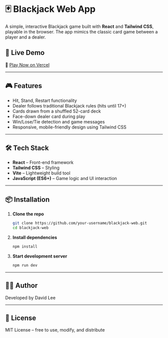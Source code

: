 # 🃏 Blackjack Web App

A simple, interactive Blackjack game built with **React** and **Tailwind CSS**, playable in the browser. The app mimics the classic card game between a player and a dealer.

## 🚀 Live Demo

🔗 [Play Now on Vercel](black-jack-kohl-nu.vercel.app)

---

## 🎮 Features

- Hit, Stand, Restart functionality
- Dealer follows traditional Blackjack rules (hits until 17+)
- Cards drawn from a shuffled 52-card deck
- Face-down dealer card during play
- Win/Lose/Tie detection and game messages
- Responsive, mobile-friendly design using Tailwind CSS

---

## 🛠 Tech Stack

- **React** – Front-end framework
- **Tailwind CSS** – Styling
- **Vite** – Lightweight build tool
- **JavaScript (ES6+)** – Game logic and UI interaction

---

## 📦 Installation

1. **Clone the repo**
   ```bash
   git clone https://github.com/your-username/blackjack-web.git
   cd blackjack-web
   ```

2. **Install dependencies**
   ```bash
   npm install
   ```

3. **Start development server**
   ```bash
   npm run dev
   ```

---

## 🧑‍💻 Author

Developed by David Lee

---

## 📝 License

MIT License – free to use, modify, and distribute

